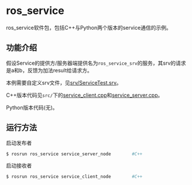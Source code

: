 # ros_service

ros_service软件包，包括C++与Python两个版本的service通信的示例。

## 功能介绍

假设Service的提供方/服务器端提供名为`ros_service_srv`的服务，其srv的请求是a和b，反馈为加法result给请求方。

本例需要自定义srv文件，见[srv/ServiceTest.srv](./srv/ServiceTest.srv)。

C++版本代码见`src/`下的[service_client.cpp](./src/service_client.cpp)和[service_server.cpp](./src/service_server.cpp)。

Python版本代码(无)。


## 运行方法

启动发布者

```sh
$ rosrun ros_service service_server_node        #C++
``` 

启动接收者

```sh
$ rosrun ros_service service_client_node        #C++
``` 
